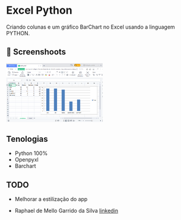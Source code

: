 # Excel Python
Criando colunas e um gráfico BarChart no Excel usando a linguagem PYTHON.

## :camera_flash: Screenshoots
<img src="/excelimg1.png" width="260">&emsp;

## Tenologias
* Python 100%
* Openpyxl
* Barchart

## TODO
- Melhorar a estilização do app

* Raphael de Mello Garrido da Silva [linkedin](https://www.linkedin.com/in/raphaelmgs/)
